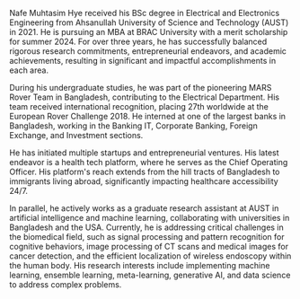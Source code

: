 Nafe Muhtasim Hye received his BSc degree in Electrical and Electronics Engineering from Ahsanullah University of Science and Technology (AUST) in 2021. He is pursuing an MBA at BRAC University with a merit scholarship for summer 2024. For over three years, he has successfully balanced rigorous research commitments, entrepreneurial endeavors, and academic achievements, resulting in significant and impactful accomplishments in each area.

During his undergraduate studies, he was part of the pioneering MARS Rover Team in Bangladesh, contributing to the Electrical Department. His team received international recognition, placing 27th worldwide at the European Rover Challenge 2018. He interned at one of the largest banks in Bangladesh, working in the Banking IT, Corporate Banking, Foreign Exchange, and Investment sections.

He has initiated multiple startups and entrepreneurial ventures. His latest endeavor is a health tech platform, where he serves as the Chief Operating Officer. His platform's reach extends from the hill tracts of Bangladesh to immigrants living abroad, significantly impacting healthcare accessibility 24/7.

In parallel, he actively works as a graduate research assistant at AUST in artificial intelligence and machine learning, collaborating with universities in Bangladesh and the USA. Currently, he is addressing critical challenges in the biomedical field, such as signal processing and pattern recognition for cognitive behaviors, image processing of CT scans and medical images for cancer detection, and the efficient localization of wireless endoscopy within the human body. His research interests include implementing machine learning, ensemble learning, meta-learning, generative AI, and data science to address complex problems.
<!---
nafe98/nafe98 is a ✨ special ✨ repository because its `README.md` (this file) appears on your GitHub profile.
You can click the Preview link to take a look at your changes.
--->
